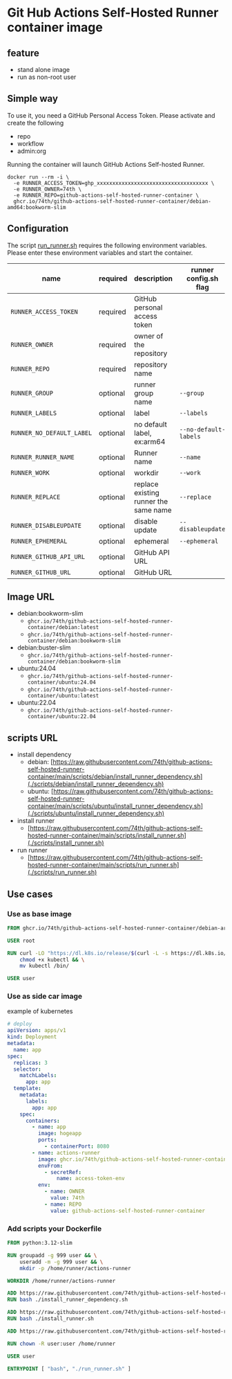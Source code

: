 # Git Hub Actions Self-Hosted Runner container image

## feature

- stand alone image
- run as non-root user

## Simple way

To use it, you need a GitHub Personal Access Token. Please activate and create the following

- repo
- workflow
- admin:org

Running the container will launch GitHub Actions Self-hosted Runner.

```
docker run --rm -i \
  -e RUNNER_ACCESS_TOKEN=ghp_xxxxxxxxxxxxxxxxxxxxxxxxxxxxxxxxxxxx \
  -e RUNNER_OWNER=74th \
  -e RUNNER_REPO=github-actions-self-hosted-runner-container \
  ghcr.io/74th/github-actions-self-hosted-runner-container/debian-amd64:bookworm-slim
```

## Configuration

The script [run_runner.sh](./scripts/run_runner.sh) requires the following environment variables. Please enter these environment variables and start the container.

| name                      | required | description                           | runner config.sh flag | example                                       |
| ------------------------- | -------- | ------------------------------------- | --------------------- | --------------------------------------------- |
| `RUNNER_ACCESS_TOKEN`     | required | GitHub personal access token          |                       | `ghp_xxxxxxxxxxxxxxxxxxxxxxxxxxxxxxxxxxxx`    |
| `RUNNER_OWNER`            | required | owner of the repository               |                       | `74th`                                        |
| `RUNNER_REPO`             | required | repository name                       |                       | `github-actions-self-hosted-runner-container` |
| `RUNNER_GROUP`            | optional | runner group name                     | `--group`             | `deployer`                                    |
| `RUNNER_LABELS`           | optional | label                                 | `--labels`            | `arm64`                                       |
| `RUNNER_NO_DEFAULT_LABEL` | optional | no default label, ex:arm64            | `--no-default-labels` | `true`                                        |
| `RUNNER_RUNNER_NAME`      | optional | Runner name                           | `--name`              | default: `hostname`                           |
| `RUNNER_WORK`             | optional | workdir                               | `--work`              | default: `_work`                              |
| `RUNNER_REPLACE`          | optional | replace existing runner the same name | `--replace`           | `true`                                        |
| `RUNNER_DISABLEUPDATE`    | optional | disable update                        | `--disableupdate`     | `true`                                        |
| `RUNNER_EPHEMERAL`        | optional | ephemeral                             | `--ephemeral`         | `true`                                        |
| `RUNNER_GITHUB_API_URL`   | optional | GitHub API URL                        |                       | default: `https://api.github.com`             |
| `RUNNER_GITHUB_URL`       | optional | GitHub URL                            |                       | default: `https://github.com`                 |

## Image URL

- debian:bookworm-slim
  - `ghcr.io/74th/github-actions-self-hosted-runner-container/debian:latest`
  - `ghcr.io/74th/github-actions-self-hosted-runner-container/debian:bookworm-slim`
- debian:buster-slim
  - `ghcr.io/74th/github-actions-self-hosted-runner-container/debian:bookworm-slim`
- ubuntu:24.04
  - `ghcr.io/74th/github-actions-self-hosted-runner-container/ubuntu:24.04`
  - `ghcr.io/74th/github-actions-self-hosted-runner-container/ubuntu:latest`
- ubuntu:22.04
  - `ghcr.io/74th/github-actions-self-hosted-runner-container/ubuntu:22.04`

## scripts URL

- install dependency
  - debian: [https://raw.githubusercontent.com/74th/github-actions-self-hosted-runner-container/main/scripts/debian/install_runner_dependency.sh](./scripts/debian/install_runner_dependency.sh)
  - ubuntu: [https://raw.githubusercontent.com/74th/github-actions-self-hosted-runner-container/main/scripts/ubuntu/install_runner_dependency.sh](./scripts/ubuntu/install_runner_dependency.sh)
- install runner
  - [https://raw.githubusercontent.com/74th/github-actions-self-hosted-runner-container/main/scripts/install_runner.sh](./scripts/install_runner.sh)
- run runner
  - [https://raw.githubusercontent.com/74th/github-actions-self-hosted-runner-container/main/scripts/run_runner.sh](./scripts/run_runner.sh)

## Use cases

### Use as base image

```Dockerfile
FROM ghcr.io/74th/github-actions-self-hosted-runner-container/debian-arm64:bookworm-slim

USER root

RUN curl -LO "https://dl.k8s.io/release/$(curl -L -s https://dl.k8s.io/release/stable.txt)/bin/linux/arm64/kubectl" && \
    chmod +x kubectl && \
    mv kubectl /bin/

USER user
```

### Use as side car image

example of kubernetes

```yml
# deploy
apiVersion: apps/v1
kind: Deployment
metadata:
  name: app
spec:
  replicas: 3
  selector:
    matchLabels:
      app: app
  template:
    metadata:
      labels:
        app: app
    spec:
      containers:
        - name: app
          image: hogeapp
          ports:
            - containerPort: 8080
        - name: actions-runner
          image: ghcr.io/74th/github-actions-self-hosted-runner-container/debian:latest
          envFrom:
            - secretRef:
                name: access-token-env
          env:
            - name: OWNER
              value: 74th
            - name: REPO
              value: github-actions-self-hosted-runner-container
```

### Add scripts your Dockerfile

```Dockerfile
FROM python:3.12-slim

RUN groupadd -g 999 user && \
    useradd -m -g 999 user && \
    mkdir -p /home/runner/actions-runner

WORKDIR /home/runner/actions-runner

ADD https://raw.githubusercontent.com/74th/github-actions-self-hosted-runner-container/main/scripts/debian/install_runner_dependency.sh .
RUN bash ./install_runner_dependency.sh

ADD https://raw.githubusercontent.com/74th/github-actions-self-hosted-runner-container/main/scripts/install_runner.sh .
RUN bash ./install_runner.sh

ADD https://raw.githubusercontent.com/74th/github-actions-self-hosted-runner-container/main/scripts/run_runner.sh .

RUN chown -R user:user /home/runner

USER user

ENTRYPOINT [ "bash", "./run_runner.sh" ]
```
